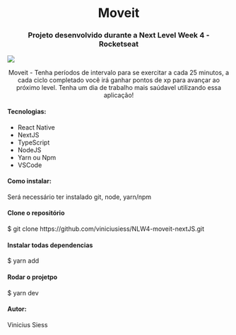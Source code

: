 
<h1 align="center">Moveit</h1>

<h3 align="center">Projeto desenvolvido durante a Next Level Week 4 - Rocketseat</h3>

<img src="https://user-images.githubusercontent.com/57002843/109856757-9da85680-7c38-11eb-98f8-ea7d3bf619de.png"/>

<p align="center">Moveit - Tenha períodos de intervalo para se exercitar a cada 25 minutos, a cada ciclo completado você irá ganhar pontos de xp para avançar ao próximo level. Tenha um dia de trabalho mais saúdavel utilizando essa aplicação!</p>

<h4>Tecnologias:</h4>
<ul>
  <li>React Native</li>
  <li>NextJS</li>
  <li>TypeScript</li>
  <li>NodeJS</li>
  <li>Yarn ou Npm</li>
  <li>VSCode</li>
</ul>

<h4>Como instalar:</h4>
<p>Será necessário ter instalado git, node, yarn/npm</p>

<h4>Clone o repositório</h4>
$ git clone https://github.com/viniciusiess/NLW4-moveit-nextJS.git

<h4>Instalar todas dependencias</h4>
$ yarn add

<h4>Rodar o projetpo</h4>
$ yarn dev

<h4>Autor:</h4>

<p>Vinicius Siess</p>

